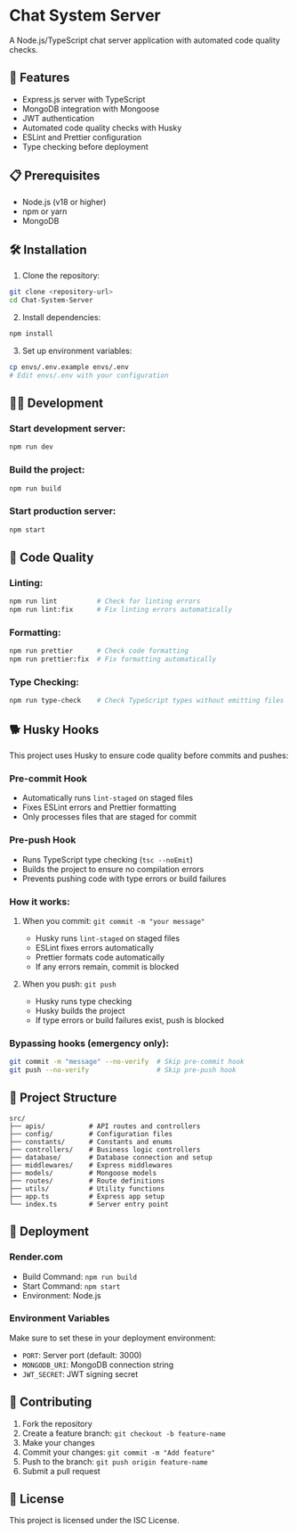 # Chat System Server

A Node.js/TypeScript chat server application with automated code quality checks.

## 🚀 Features

- Express.js server with TypeScript
- MongoDB integration with Mongoose
- JWT authentication
- Automated code quality checks with Husky
- ESLint and Prettier configuration
- Type checking before deployment

## 📋 Prerequisites

- Node.js (v18 or higher)
- npm or yarn
- MongoDB

## 🛠️ Installation

1. Clone the repository:

```bash
git clone <repository-url>
cd Chat-System-Server
```

2. Install dependencies:

```bash
npm install
```

3. Set up environment variables:

```bash
cp envs/.env.example envs/.env
# Edit envs/.env with your configuration
```

## 🏃‍♂️ Development

### Start development server:

```bash
npm run dev
```

### Build the project:

```bash
npm run build
```

### Start production server:

```bash
npm start
```

## 🔧 Code Quality

### Linting:

```bash
npm run lint          # Check for linting errors
npm run lint:fix      # Fix linting errors automatically
```

### Formatting:

```bash
npm run prettier      # Check code formatting
npm run prettier:fix  # Fix formatting automatically
```

### Type Checking:

```bash
npm run type-check    # Check TypeScript types without emitting files
```

## 🐕 Husky Hooks

This project uses Husky to ensure code quality before commits and pushes:

### Pre-commit Hook

- Automatically runs `lint-staged` on staged files
- Fixes ESLint errors and Prettier formatting
- Only processes files that are staged for commit

### Pre-push Hook

- Runs TypeScript type checking (`tsc --noEmit`)
- Builds the project to ensure no compilation errors
- Prevents pushing code with type errors or build failures

### How it works:

1. When you commit: `git commit -m "your message"`

   - Husky runs `lint-staged` on staged files
   - ESLint fixes errors automatically
   - Prettier formats code automatically
   - If any errors remain, commit is blocked

2. When you push: `git push`
   - Husky runs type checking
   - Husky builds the project
   - If type errors or build failures exist, push is blocked

### Bypassing hooks (emergency only):

```bash
git commit -m "message" --no-verify  # Skip pre-commit hook
git push --no-verify                 # Skip pre-push hook
```

## 📁 Project Structure

```
src/
├── apis/           # API routes and controllers
├── config/         # Configuration files
├── constants/      # Constants and enums
├── controllers/    # Business logic controllers
├── database/       # Database connection and setup
├── middlewares/    # Express middlewares
├── models/         # Mongoose models
├── routes/         # Route definitions
├── utils/          # Utility functions
├── app.ts          # Express app setup
└── index.ts        # Server entry point
```

## 🚀 Deployment

### Render.com

- Build Command: `npm run build`
- Start Command: `npm start`
- Environment: Node.js

### Environment Variables

Make sure to set these in your deployment environment:

- `PORT`: Server port (default: 3000)
- `MONGODB_URI`: MongoDB connection string
- `JWT_SECRET`: JWT signing secret

## 🤝 Contributing

1. Fork the repository
2. Create a feature branch: `git checkout -b feature-name`
3. Make your changes
4. Commit your changes: `git commit -m "Add feature"`
5. Push to the branch: `git push origin feature-name`
6. Submit a pull request

## 📝 License

This project is licensed under the ISC License.
